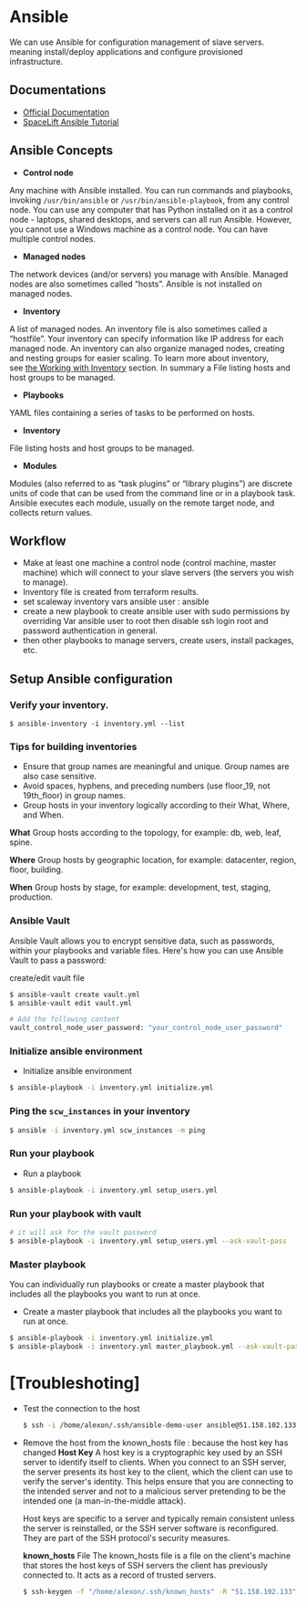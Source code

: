 # Ansible
We can use Ansible for configuration management of slave servers. meaning install/deploy applications and configure provisioned infrastructure.

## Documentations
- [Official Documentation](https://docs.ansible.com/ansible/latest/getting_started/index.html)
- [SpaceLift Ansible Tutorial](https://spacelift.io/blog/ansible-tutorial)

## Ansible Concepts

- **Control node**

Any machine with Ansible installed. You can run commands and playbooks, invoking `/usr/bin/ansible` or `/usr/bin/ansible-playbook`, from any control node. You can use any computer that has Python installed on it as a control node - laptops, shared desktops, and servers can all run Ansible. However, you cannot use a Windows machine as a control node. You can have multiple control nodes.

- **Managed nodes**

The network devices (and/or servers) you manage with Ansible. Managed nodes are also sometimes called “hosts”. Ansible is not installed on managed nodes.

- **Inventory**

A list of managed nodes. An inventory file is also sometimes called a “hostfile”. Your inventory can specify information like IP address for each managed node. An inventory can also organize managed nodes, creating and nesting groups for easier scaling. To learn more about inventory, see [the Working with Inventory](https://docs.ansible.com/ansible/2.9/user_guide/intro_inventory.html#intro-inventory) section. In summary a File listing hosts and host groups to be managed.

- **Playbooks**

YAML files containing a series of tasks to be performed on hosts.

- **Inventory**

File listing hosts and host groups to be managed.

- **Modules**

Modules (also referred to as “task plugins” or “library plugins”) are discrete units of code that can be used from the command line or in a playbook task. Ansible executes each module, usually on the remote target node, and collects return values.

## Workflow

- Make at least one machine a control node (control machine, master machine) which will connect to your slave servers (the servers you wish to manage).
- Inventory file is created from terraform results.
- set scaleway inventory vars ansible user : ansible
- create a new playbook to create ansible user with sudo permissions by overriding Var ansible user to root then disable ssh login root and password authentication in general.
- then other playbooks to manage servers, create users, install packages, etc.

## Setup Ansible configuration

### Verify your inventory.
```
$ ansible-inventory -i inventory.yml --list
```

### Tips for building inventories
- Ensure that group names are meaningful and unique. Group names are also case sensitive.
- Avoid spaces, hyphens, and preceding numbers (use floor_19, not 19th_floor) in group names.
- Group hosts in your inventory logically according to their What, Where, and When.

**What**
Group hosts according to the topology, for example: db, web, leaf, spine.

**Where**
Group hosts by geographic location, for example: datacenter, region, floor, building.

**When**
Group hosts by stage, for example: development, test, staging, production.

### Ansible Vault
Ansible Vault allows you to encrypt sensitive data, such as passwords, within your playbooks and variable files. Here's how you can use Ansible Vault to pass a password:

create/edit vault file
```bash
$ ansible-vault create vault.yml
$ ansible-vault edit vault.yml

# Add the following content
vault_control_node_user_password: "your_control_node_user_password"
```

### Initialize ansible environment
- Initialize ansible environment
```bash
$ ansible-playbook -i inventory.yml initialize.yml
```

### Ping the `scw_instances` in your inventory
```bash
$ ansible -i inventory.yml scw_instances -m ping
```

### Run your playbook
- Run a playbook
```bash
$ ansible-playbook -i inventory.yml setup_users.yml
```

### Run your playbook with vault
```bash
# it will ask for the vault password
$ ansible-playbook -i inventory.yml setup_users.yml --ask-vault-pass
```

### Master playbook
You can individually run playbooks or create a master playbook that includes all the playbooks you want to run at once.

- Create a master playbook that includes all the playbooks you want to run at once.
```bash
$ ansible-playbook -i inventory.yml initialize.yml
$ ansible-playbook -i inventory.yml master_playbook.yml --ask-vault-pass
```

# [Troubleshoting]
- Test the connection to the host
  ```bash
  $ ssh -i /home/alexon/.ssh/ansible-demo-user ansible@51.158.102.133 -v
  ```

- Remove the host from the known_hosts file : because the host key has changed
  **Host Key**
  A host key is a cryptographic key used by an SSH server to identify itself to clients. When you connect to an SSH server, the server presents its host key to the client, which the client can use to verify the server's identity. This helps ensure that you are connecting to the intended server and not to a malicious server pretending to be the intended one (a man-in-the-middle attack).

  Host keys are specific to a server and typically remain consistent unless the server is reinstalled, or the SSH server software is reconfigured. They are part of the SSH protocol's security measures.

  **known_hosts** File
  The known_hosts file is a file on the client's machine that stores the host keys of SSH servers the client has previously connected to. It acts as a record of trusted servers.

  ```bash
  $ ssh-keygen -f "/home/alexon/.ssh/known_hosts" -R "51.158.102.133"
  ```

